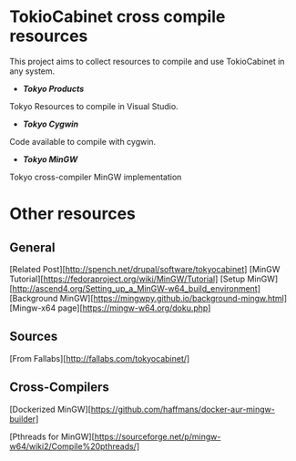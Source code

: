TokioCabinet cross compile resources
====================================

This project aims to collect resources to compile and use TokioCabinet in any system.


*  ***Tokyo Products***


Tokyo Resources to compile in Visual Studio.

*  ***Tokyo Cygwin***


Code available to compile with cygwin.

*  ***Tokyo MinGW***

Tokyo cross-compiler MinGW implementation 



Other resources
===============

General
-------

[Related Post][http://spench.net/drupal/software/tokyocabinet]
[MinGW Tutorial][https://fedoraproject.org/wiki/MinGW/Tutorial]
[Setup MinGW][http://ascend4.org/Setting_up_a_MinGW-w64_build_environment]
[Background MinGW][https://mingwpy.github.io/background-mingw.html]
[Mingw-x64 page][https://mingw-w64.org/doku.php]



Sources
-------
[From Fallabs][http://fallabs.com/tokyocabinet/]



Cross-Compilers
---------------

[Dockerized MinGW][https://github.com/haffmans/docker-aur-mingw-builder]

[Pthreads for MinGW][https://sourceforge.net/p/mingw-w64/wiki2/Compile%20pthreads/]

